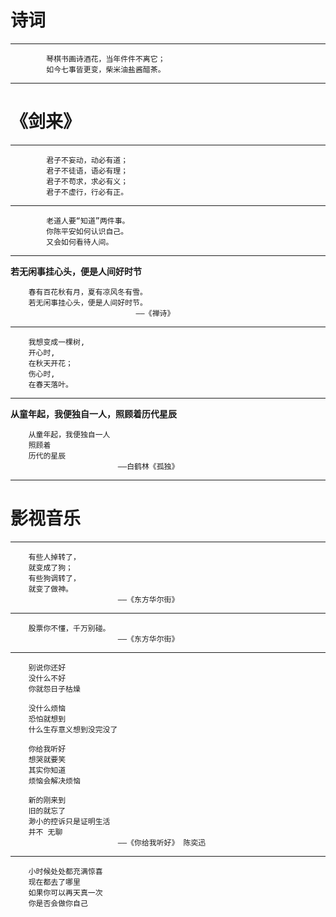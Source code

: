 # 诗词
_ _ _
```
    	琴棋书画诗酒花，当年件件不离它；
    	如今七事皆更变，柴米油盐酱醋茶。
```
_ _ _


# 《剑来》
_ _ _
```
    	君子不妄动，动必有道；
    	君子不徒语，语必有理；
    	君子不苟求，求必有义；
    	君子不虚行，行必有正。
```
_ _ _

```
    	老道人要“知道”两件事。
    	你陈平安如何认识自己。
    	又会如何看待人间。
```

_ _ _

**若无闲事挂心头，便是人间好时节**

```
	春有百花秋有月，夏有凉风冬有雪。
	若无闲事挂心头，便是人间好时节。
							——《禅诗》
```
_ _ _

```
	我想变成一棵树,
	开心时,
	在秋天开花；
	伤心时,
	在春天落叶。
```

_ _ _

**从童年起，我便独自一人，照顾着历代星辰**

```
	从童年起，我便独自一人 
	照顾着 
	历代的星辰
						——白鹤林《孤独》
```
_ _ _

# 影视音乐

_ _ _

```
	有些人掉转了，
	就变成了狗；
	有些狗调转了，
	就变了做神。
						——《东方华尔街》
```
_ _ _

```
	股票你不懂，千万别碰。
						——《东方华尔街》
```
_ _ _
```
	别说你还好
	没什么不好
	你就怨日子枯燥
	
	没什么烦恼
	恐怕就想到
	什么生存意义想到没完没了
	
	你给我听好
	想哭就要笑
	其实你知道
	烦恼会解决烦恼
	
	新的刚来到
	旧的就忘了
	渺小的控诉只是证明生活
	并不 无聊
						——《你给我听好》 陈奕迅
```

_ _ _
```
	小时候处处都充满惊喜
    现在都去了哪里
    如果你可以再天真一次
    你是否会做你自己
```
